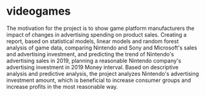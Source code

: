 # videogames
The motivation for the project is to show game platform manufacturers the impact of changes in advertising spending on product sales. Creating a report, based on statistical models, linear models and random forest analysis of game data, comparing Nintendo and Sony and Microsoft's sales and advertising investment, and predicting the trend of Nintendo's advertising sales in 2019, planning a reasonable Nintendo company's advertising investment in 2019 Money interval. Based on descriptive analysis and predictive analysis, the project analyzes Nintendo's advertising investment amount, which is beneficial to increase consumer groups and increase profits in the most reasonable way.
